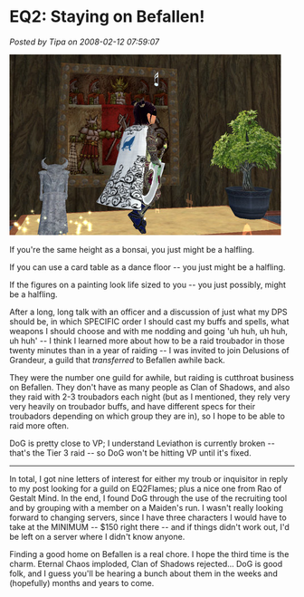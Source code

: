 # EQ2: Staying on Befallen!

*Posted by Tipa on 2008-02-12 07:59:07*

![everquest2-2008-02-11-23-19-30-34.jpg](../../../uploads/2008/02/everquest2-2008-02-11-23-19-30-34.jpg)

If you're the same height as a bonsai, you just might be a halfling.

If you can use a card table as a dance floor -- you just might be a halfling.

If the figures on a painting look life sized to you -- you just possibly, might be a halfling.

After a long, long talk with an officer and a discussion of just what my DPS should be, in which SPECIFIC order I should cast my buffs and spells, what weapons I should choose and with me nodding and going 'uh huh, uh huh, uh huh' -- I think I learned more about how to be a raid troubador in those twenty minutes than in a year of raiding -- I was invited to join Delusions of Grandeur, a guild that *transferred* to Befallen awhile back.

They were the number one guild for awhile, but raiding is cutthroat business on Befallen. They don't have as many people as Clan of Shadows, and also they raid with 2-3 troubadors each night (but as I mentioned, they rely very very heavily on troubador buffs, and have different specs for their troubadors depending on which group they are in), so I hope to be able to raid more often.

DoG is pretty close to VP; I understand Leviathon is currently broken -- that's the Tier 3 raid -- so DoG won't be hitting VP until it's fixed.

---

In total, I got nine letters of interest for either my troub or inquisitor in reply to my post looking for a guild on EQ2Flames; plus a nice one from Rao of Gestalt Mind. In the end, I found DoG through the use of the recruiting tool and by grouping with a member on a Maiden's run. I wasn't really looking forward to changing servers, since I have three characters I would have to take at the MINIMUM -- $150 right there -- and if things didn't work out, I'd be left on a server where I didn't know anyone.

Finding a good home on Befallen is a real chore. I hope the third time is the charm. Eternal Chaos imploded, Clan of Shadows rejected... DoG is good folk, and I guess you'll be hearing a bunch about them in the weeks and (hopefully) months and years to come.

